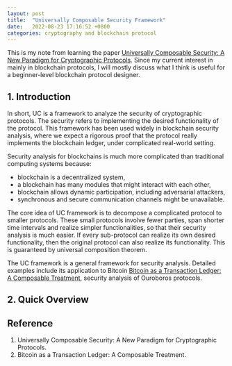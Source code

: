 ```yaml
---
layout: post
title:  "Universally Composable Security Framework"
date:   2022-08-23 17:16:52 +0800
categories: cryptography and blockchain protocol
---
```

This is my note from learning the paper [Universally Composable Security: A New Paradigm for Cryptographic Protocols](https://eprint.iacr.org/2000/067.pdf). Since my current interest in mainly in blockchain protocols, I will mostly discuss what I think is useful for a beginner-level blockchain protocol designer. 

## 1. Introduction

In short, UC is a framework to analyze the security of cryptographic protocols. The security refers to implementing the desired functionality of the protocol. This framework has been used widely in blockchain security analysis, where we expect a rigorous proof that the protocol really implements the blockchain ledger, under complicated real-world setting. 

Security analysis for blockchains is much more complicated than traditional computing systems because: 

* blockchain is a decentralized system, 
* a blockchain has many modules that might interact with each other, 
* blockchain allows dynamic participation, including adversarial attackers, 
* synchronous and secure communication channels might be unavailable. 

The core idea of UC framework is to decompose a complicated protocol to smaller protocols. These small protocols involve fewer parties, span shorter time intervals and realize simpler functionalities, so that their security analysis is much easier. If every sub-protocol can realize its own desired functionality, then the original protocol can also realize its functionality. This is guaranteed by universal composition theorem. 

The UC framework is a general framework for security analysis. Detailed examples include its application to Bitcoin [Bitcoin as a Transaction Ledger: A Composable Treatment](https://eprint.iacr.org/2017/149.pdf), security analysis of Ouroboros protocols. 

## 2. Quick Overview





## Reference
<ol>
  <li> Universally Composable Security: A New Paradigm for Cryptographic Protocols.  </li>
  <li> Bitcoin as a Transaction Ledger: A Composable Treatment. </li>
</ol>